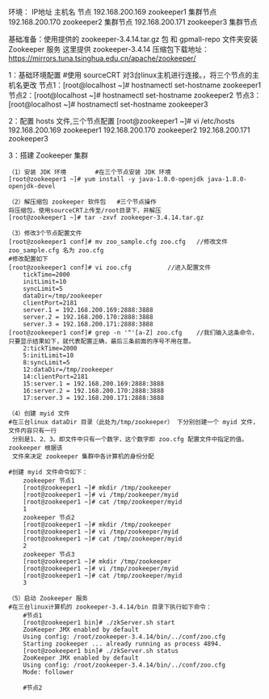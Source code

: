 环境：	IP地址			主机名			节点
	192.168.200.169		zookeeper1		集群节点
	192.168.200.170		zookeeper2		集群节点
	192.168.200.171		zookeeper3		集群节点

基础准备：使用提供的 zookeeper-3.4.14.tar.gz 包 和 gpmall-repo 文件夹安装 Zookeeper 服务
这里提供 zookeeper-3.4.14 压缩包下载地址：https://mirrors.tuna.tsinghua.edu.cn/apache/zookeeper/

1：基础环境配置
#使用 sourceCRT 对3台linux主机进行连接。，将三个节点的主机名更改
	节点1：[root@localhost ~]# hostnamectl set-hostname zookeeper1
	节点2：[root@localhost ~]# hostnamectl set-hostname zookeeper2
	节点3：[root@localhost ~]# hostnamectl set-hostname zookeeper3

2：配置 hosts 文件,三个节点配置
	[root@zookeeper1 ~]# vi /etc/hosts
	192.168.200.169 zookeeper1
	192.168.200.170 zookeeper2
	192.168.200.171 zookeeper3

3：搭建 Zookeeper 集群

	（1）安装 JDK 环境		#在三个节点安装 JDK 环境
	[root@zookeeper1 ~]# yum install -y java-1.8.0-openjdk java-1.8.0-openjdk-devel
  
	（2）解压缩包 zookeeper 软件包	#三个节点操作
	将压缩包，使用sourceCRT上传至/root目录下，并解压
	[root@zookeeper1 ~]# tar -zxvf zookeeper-3.4.14.tar.gz

	（3）修改3个节点配置文件
	[root@zookeeper1 conf]# mv zoo_sample.cfg zoo.cfg	//修改文件zoo_sample.cfg 名为 zoo.cfg
	#修改配置如下
	[root@zookeeper1 conf]# vi zoo.cfg			//进入配置文件
		tickTime=2000
		initLimit=10
		syncLimit=5
		dataDir=/tmp/zookeeper
		clientPort=2181
		server.1 = 192.168.200.169:2888:3888
		server.2 = 192.168.200.170:2888:3888
		server.3 = 192.168.200.171:2888:3888
	[root@zookeeper1 conf]# grep -n '^'[a-Z] zoo.cfg 	//我们输入这条命令，只要显示结果如下，就代表配置正确，最后三条前面的序号不用在意。
		2:tickTime=2000
		5:initLimit=10
		8:syncLimit=5
		12:dataDir=/tmp/zookeeper
		14:clientPort=2181
		15:server.1 = 192.168.200.169:2888:3888
		16:server.2 = 192.168.200.170:2888:3888
		17:server.3 = 192.168.200.171:2888:3888
	
	（4）创建 myid 文件
	#在三台linux dataDir 目录（此处为/tmp/zookeeper） 下分别创建一个 myid 文件，文件内容只有一行
	 分别是1、2、3。即文件中只有一个数字，这个数字即 zoo.cfg 配置文件中指定的值。zookeeper 根据该
	 文件来决定 zookeeper 集群中各计算机的身份分配
	
	#创建 myid 文件命令如下：
		zookeeper 节点1
		[root@zookeeper1 ~]# mkdir /tmp/zookeeper
		[root@zookeeper1 ~]# vi /tmp/zookeeper/myid
		[root@zookeeper1 ~]# cat /tmp/zookeeper/myid 
		1
		zookeeper 节点2
		[root@zookeeper1 ~]# mkdir /tmp/zookeeper
		[root@zookeeper1 ~]# vi /tmp/zookeeper/myid
		[root@zookeeper1 ~]# cat /tmp/zookeeper/myid 
		2
		zookeeper 节点3
		[root@zookeeper1 ~]# mkdir /tmp/zookeeper
		[root@zookeeper1 ~]# vi /tmp/zookeeper/myid
		[root@zookeeper1 ~]# cat /tmp/zookeeper/myid 
		3
	
	（5）启动 Zookeeper 服务
	#在三台linux计算机的 zookeeper-3.4.14/bin 目录下执行如下命令：
		#节点1
		[root@zookeeper1 bin]# ./zkServer.sh start
		ZooKeeper JMX enabled by default
		Using config: /root/zookeeper-3.4.14/bin/../conf/zoo.cfg
		Starting zookeeper ... already running as process 4894. 
		[root@zookeeper1 bin]# ./zkServer.sh status
		ZooKeeper JMX enabled by default
		Using config: /root/zookeeper-3.4.14/bin/../conf/zoo.cfg
		Mode: follower
		
		#节点2
		